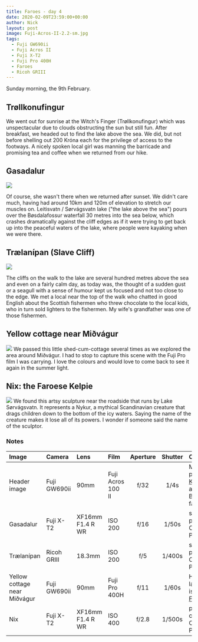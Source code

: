 ```yaml
---
title: Faroes - day 4
date: 2020-02-09T23:59:00+00:00
author: Nick
layout: post
image: Fuji-Acros-II-2.2-sm.jpg
tags:
  - Fuji GW690ii
  - Fuji Acros II
  - Fuji X-T2
  - Fuji Pro 400H
  - Faroes
  - Ricoh GRIII
---
```

Sunday morning, the 9th February. 

## Trøllkonufingur
We went out for sunrise at the Witch's Finger (Trøllkonufingur) which was unspectacular due to clouds obstructing the sun but still fun. After breakfast, we headed out to find the lake above the sea. We did, but not before shelling out 200 Króna each for the privilege of access to the footways. A nicely spoken local girl was manning the barricade and promising tea and coffee when we returned from our hike. 

## Gasadalur 
![]({{site.baseurl}}/img/DSF7255.jpg)

Of course, she wasn't there when we returned after sunset. We didn't care much, having had around 10km and 120m of elevation to stretch our muscles on. Leitisvatn / Sørvágsvatn lake ("the lake above the sea") pours over the Bøsdalafossur waterfall 30 metres into the sea below, which crashes dramatically against the cliff edges as if it were trying to get back up into the peaceful waters of the lake, where people were kayaking when we were there.

## Trælanípan (Slave Cliff)
![]({{site.baseurl}}/img/R0000482.jpg)

The cliffs on the walk to the lake are several hundred metres above the sea and even on a fairly calm day, as today was, the thought of a sudden gust or a seagull with a sense of humour kept us focused and not too close to the edge. We met a local near the top of the walk who chatted in good English about the Scottish fishermen who threw chocolate to the local kids, who in turn sold lighters to the fishermen. My wife's grandfather was one of those fishermen.

## Yellow cottage near Miðvágur
![]({{site.baseurl}}/img/yellow-cottage.jpg)
We passed this little shed-cum-cottage several times as we explored the area around Miðvágur. I had to stop to capture this scene with the Fuji Pro film I was carrying. I love the colours and would love to come back to see it again in the summer light.

## Nix: the Faroese Kelpie
![]({{site.baseurl}}/img/DSF7204.jpg)
We found this artsy sculpture near the roadside that runs by Lake Sørvágsvatn. It represents a Nykur, a mythical Scandinavian creature that drags children down to the bottom of the icy waters. Saying the name of the creature makes it lose all of its powers. I wonder if someone said the name of the sculptor.

### Notes

Image|Camera|Lens|Film|Aperture|Shutter|Comment
:----|:-----|:---|:---|:------:|:----:|:------
Header image|Fuji GW690ii|90mm|Fuji Acros 100 II|f/32|1/4s|My wife, photographer [Kara Mudie](http://karamudie.co.uk/), at work at the Bøsdalafossur falls.
Gasadalur|Fuji X-T2|XF16mm F1.4 R WR|ISO 200|f/16|1/50s|some post processing in Capture One Pro 20
Trælanípan|Ricoh GRIII|18.3mm|ISO 200|f/5|1/400s|some post processing in Capture One Pro 20
Yellow cottage near Miðvágur|Fuji GW690ii|90mm|Fuji Pro 400H|f/11|1/60s| Hand held. A larger version is avilable on [Flickr](https://flic.kr/p/2iv2vpU).
Nix|Fuji X-T2|XF16mm F1.4 R WR|ISO 400|f/2.8|1/500s|pp and cropped in Capture One Pro 20
